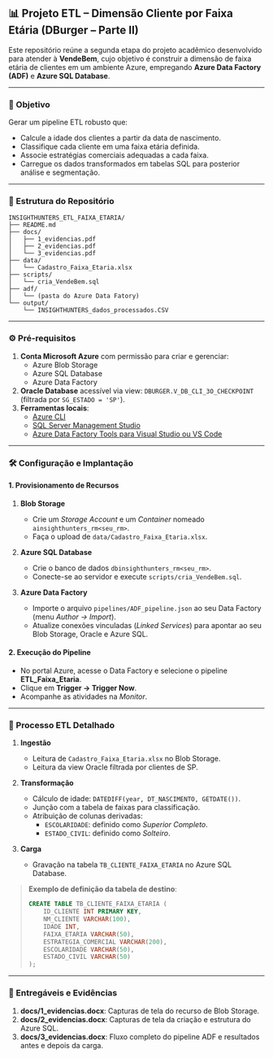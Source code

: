 ## 📊 Projeto ETL – Dimensão Cliente por Faixa Etária (DBurger – Parte II)

Este repositório reúne a segunda etapa do projeto acadêmico desenvolvido para atender à **VendeBem**, cujo objetivo é construir a dimensão de faixa etária de clientes em um ambiente Azure, empregando **Azure Data Factory (ADF)** e **Azure SQL Database**.

---

### 🎯 Objetivo
Gerar um pipeline ETL robusto que:

- Calcule a idade dos clientes a partir da data de nascimento.
- Classifique cada cliente em uma faixa etária definida.
- Associe estratégias comerciais adequadas a cada faixa.
- Carregue os dados transformados em tabelas SQL para posterior análise e segmentação.

---

### 📝 Estrutura do Repositório

```plaintext
INSIGHTHUNTERS_ETL_FAIXA_ETARIA/
├── README.md
├── docs/
│   ├── 1_evidencias.pdf       
│   ├── 2_evidencias.pdf       
│   └── 3_evidencias.pdf       
├── data/
│   └── Cadastro_Faixa_Etaria.xlsx  
├── scripts/
│   └── cria_VendeBem.sql       
├── adf/
│   └── (pasta do Azure Data Fatory)     
└── output/         
    └── INSIGHTHUNTERS_dados_processados.CSV          
```

---

### ⚙️ Pré-requisitos

1. **Conta Microsoft Azure** com permissão para criar e gerenciar:
   - Azure Blob Storage
   - Azure SQL Database
   - Azure Data Factory
2. **Oracle Database** acessível via view: `DBURGER.V_DB_CLI_3O_CHECKPOINT` (filtrada por `SG_ESTADO = 'SP'`).
3. **Ferramentas locais**:
   - [Azure CLI](https://docs.microsoft.com/cli/azure/install-azure-cli)
   - [SQL Server Management Studio](https://docs.microsoft.com/sql/ssms/download-sql-server-management-studio-ssms)
   - [Azure Data Factory Tools para Visual Studio ou VS Code](https://learn.microsoft.com/azure/data-factory/quickstart-create-data-factory-portal)

---

### 🛠️ Configuração e Implantação

#### 1. Provisionamento de Recursos

1. **Blob Storage**
   - Crie um *Storage Account* e um *Container* nomeado `ainsighthunters_rm<seu_rm>`.
   - Faça o upload de `data/Cadastro_Faixa_Etaria.xlsx`.

2. **Azure SQL Database**
   - Crie o banco de dados `dbinsighthunters_rm<seu_rm>`.
   - Conecte-se ao servidor e execute `scripts/cria_VendeBem.sql`.

3. **Azure Data Factory**
   - Importe o arquivo `pipelines/ADF_pipeline.json` ao seu Data Factory (menu *Author -> Import*).
   - Atualize conexões vinculadas (*Linked Services*) para apontar ao seu Blob Storage, Oracle e Azure SQL.

#### 2. Execução do Pipeline

- No portal Azure, acesse o Data Factory e selecione o pipeline **ETL_Faixa_Etaria**.
- Clique em **Trigger -> Trigger Now**.
- Acompanhe as atividades na *Monitor*.

---

### 🔄 Processo ETL Detalhado

1. **Ingestão**
   - Leitura de `Cadastro_Faixa_Etaria.xlsx` no Blob Storage.
   - Leitura da view Oracle filtrada por clientes de SP.

2. **Transformação**
   - Cálculo de idade: `DATEDIFF(year, DT_NASCIMENTO, GETDATE())`.
   - Junção com a tabela de faixas para classificação.
   - Atribuição de colunas derivadas:
     - `ESCOLARIDADE`: definido como *Superior Completo*.
     - `ESTADO_CIVIL`: definido como *Solteiro*.

3. **Carga**
   - Gravação na tabela `TB_CLIENTE_FAIXA_ETARIA` no Azure SQL Database.

> **Exemplo de definição da tabela de destino**:
>
> ```sql
> CREATE TABLE TB_CLIENTE_FAIXA_ETARIA (
>     ID_CLIENTE INT PRIMARY KEY,
>     NM_CLIENTE VARCHAR(100),
>     IDADE INT,
>     FAIXA_ETARIA VARCHAR(50),
>     ESTRATEGIA_COMERCIAL VARCHAR(200),
>     ESCOLARIDADE VARCHAR(50),
>     ESTADO_CIVIL VARCHAR(50)
> );
> ```

---

### 📂 Entregáveis e Evidências

1. **docs/1_evidencias.docx**: Capturas de tela do recurso de Blob Storage.
2. **docs/2_evidencias.docx**: Capturas de tela da criação e estrutura do Azure SQL.
3. **docs/3_evidencias.docx**: Fluxo completo do pipeline ADF e resultados antes e depois da carga.